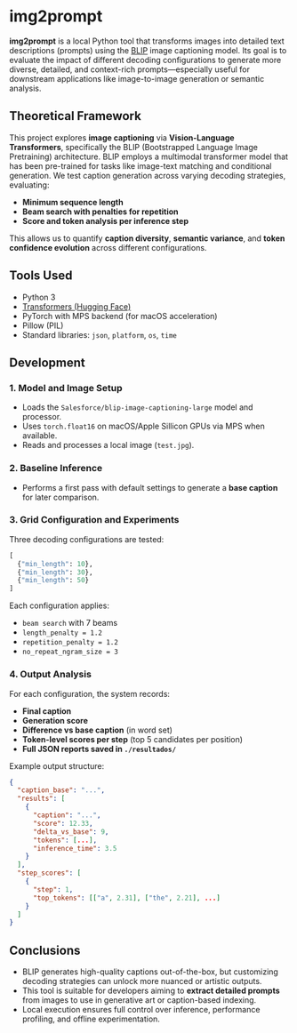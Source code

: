 # img2prompt

**img2prompt** is a local Python tool that transforms images into detailed text descriptions (prompts) using the [BLIP](https://huggingface.co/Salesforce/blip-image-captioning-large) image captioning model. Its goal is to evaluate the impact of different decoding configurations to generate more diverse, detailed, and context-rich prompts—especially useful for downstream applications like image-to-image generation or semantic analysis.

## Theoretical Framework
This project explores **image captioning** via **Vision-Language Transformers**, specifically the BLIP (Bootstrapped Language Image Pretraining) architecture. BLIP employs a multimodal transformer model that has been pre-trained for tasks like image-text matching and conditional generation. We test caption generation across varying decoding strategies, evaluating:

* **Minimum sequence length**
* **Beam search with penalties for repetition**
* **Score and token analysis per inference step**

This allows us to quantify **caption diversity**, **semantic variance**, and **token confidence evolution** across different configurations.

## Tools Used

* Python 3
* [Transformers (Hugging Face)](https://huggingface.co/docs/transformers)
* PyTorch with MPS backend (for macOS acceleration)
* Pillow (PIL)
* Standard libraries: `json`, `platform`, `os`, `time`

## Development

### 1. Model and Image Setup

* Loads the `Salesforce/blip-image-captioning-large` model and processor.
* Uses `torch.float16` on macOS/Apple Sillicon GPUs via MPS when available.
* Reads and processes a local image (`test.jpg`).

### 2. Baseline Inference

* Performs a first pass with default settings to generate a **base caption** for later comparison.

### 3. Grid Configuration and Experiments

Three decoding configurations are tested:

```python
[
  {"min_length": 10},
  {"min_length": 30},
  {"min_length": 50}
]
```

Each configuration applies:

* `beam search` with 7 beams
* `length_penalty = 1.2`
* `repetition_penalty = 1.2`
* `no_repeat_ngram_size = 3`

### 4. Output Analysis

For each configuration, the system records:

* **Final caption**
* **Generation score**
* **Difference vs base caption** (in word set)
* **Token-level scores per step** (top 5 candidates per position)
* **Full JSON reports saved in `./resultados/`**

Example output structure:

```json
{
  "caption_base": "...",
  "results": [
    {
      "caption": "...",
      "score": 12.33,
      "delta_vs_base": 9,
      "tokens": [...],
      "inference_time": 3.5
    }
  ],
  "step_scores": [
    {
      "step": 1,
      "top_tokens": [["a", 2.31], ["the", 2.21], ...]
    }
  ]
}
```

## Conclusions

* BLIP generates high-quality captions out-of-the-box, but customizing decoding strategies can unlock more nuanced or artistic outputs.
* This tool is suitable for developers aiming to **extract detailed prompts** from images to use in generative art or caption-based indexing.
* Local execution ensures full control over inference, performance profiling, and offline experimentation.
